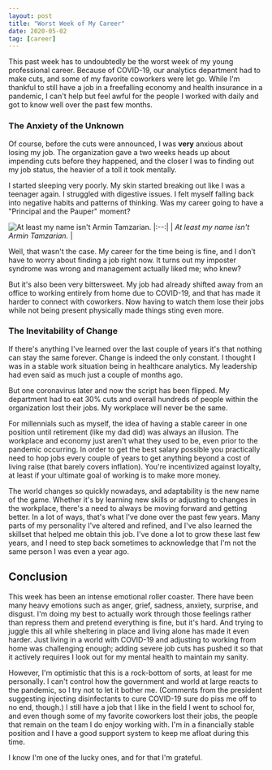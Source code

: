 ```yaml
---
layout: post
title: "Worst Week of My Career"
date: 2020-05-02
tag: [career]
---
```


This past week has to undoubtedly be the worst week of my young professional career. Because of COVID-19, our analytics department had to make cuts, and some of my favorite coworkers were let go. While I'm thankful to still have a job in a freefalling economy and health insurance in a pandemic, I can't help but feel awful for the people I worked with daily and got to know well over the past few months. 

### The Anxiety of the Unknown

Of course, before the cuts were announced, I was **very** anxious about losing my job. The organization gave a two weeks heads up about impending cuts before they happened, and the closer I was to finding out my job status, the heavier of a toll it took mentally. 

I started sleeping very poorly. My skin started breaking out like I was a teenager again. I struggled with digestive issues. I felt myself falling back into negative habits and patterns of thinking. Was my career going to have a "Principal and the Pauper" moment? 

![At least my name isn't Armin Tamzarian.](https://static.tvtropes.org/pmwiki/pub/images/09_02.png)
|:--:| 
| *At least my name isn't Armin Tamzarian.* |

Well, that wasn't the case. My career for the time being is fine, and I don’t have to worry about finding a job right now. It turns out my imposter syndrome was wrong and management actually liked me; who knew?

But it's also been very bittersweet. My job had already shifted away from an office to working entirely from home due to COVID-19, and that has made it harder to connect with coworkers. Now having to watch them lose their jobs while not being present physically made things sting even more. 

### The Inevitability of Change

If there's anything I've learned over the last couple of years it's that nothing can stay the same forever. Change is indeed the only constant. I thought I was in a stable work situation being in healthcare analytics. My leadership had even said as much just a couple of months ago. 

But one coronavirus later and now the script has been flipped. My department had to eat 30% cuts and overall hundreds of people within the organization lost their jobs. My workplace will never be the same. 

For millennials such as myself, the idea of having a stable career in one position until retirement (like my dad did) was always an illusion. The workplace and economy just aren't what they used to be, even prior to the pandemic occurring. In order to get the best salary possible you practically need to hop jobs every couple of years to get anything beyond a cost of living raise (that barely covers inflation). You're incentivized against loyalty, at least if your ultimate goal of working is to make more money.

The world changes so quickly nowadays, and adaptability is the new name of the game. Whether it's by learning new skills or adjusting to changes in the workplace, there's a need to always be moving forward and getting better. In a lot of ways, that's what I've done over the past few years. Many parts of my personality I've altered and refined, and I've also learned the skillset that helped me obtain this job. I've done a lot to grow these last few years, and I need to step back sometimes to acknowledge that I'm not the same person I was even a year ago. 

## Conclusion

This week has been an intense emotional roller coaster. There have been many heavy emotions such as anger, grief, sadness, anxiety, surprise, and disgust. I'm doing my best to actually work through those feelings rather than repress them and pretend everything is fine, but it's hard. And trying to juggle this all while sheltering in place and living alone has made it even harder. Just living in a world with COVID-19 and adjusting to working from home was challenging enough; adding severe job cuts has pushed it so that it actively requires I look out for my mental health to maintain my sanity. 

However, I'm optimistic that this is a rock-bottom of sorts, at least for me personally. I can't control how the government and world at large reacts to the pandemic, so I try not to let it bother me. (Comments from the president suggesting injecting disinfectants to cure COVID-19 sure do piss me off to no end, though.) I still have a job that I like in the field I went to school for, and even though some of my favorite coworkers lost their jobs, the people that remain on the team I do enjoy working with. I'm in a financially stable position and I have a good support system to keep me afloat during this time. 

I know I'm one of the lucky ones, and for that I'm grateful.
